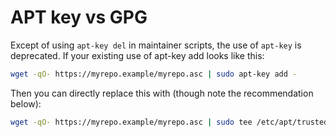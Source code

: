 # APT key vs GPG
Except of using `apt-key del` in maintainer scripts, the use of `apt-key` is deprecated. 
If your existing use of apt-key add looks like this:

```bash
wget -qO- https://myrepo.example/myrepo.asc | sudo apt-key add -
```
Then you can directly replace this with (though note the recommendation below):

```bash
wget -qO- https://myrepo.example/myrepo.asc | sudo tee /etc/apt/trusted.gpg.d/myrepo.asc
```
